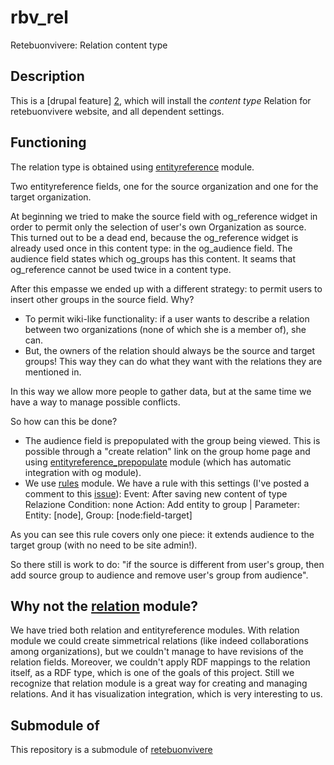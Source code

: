 rbv_rel
=======
Retebuonvivere: Relation content type

Description
-----------
This is a [drupal feature] [2], which will install the *content type* Relation for retebuonvivere website, and all dependent settings. 

Functioning
-----------
The relation type is obtained using [entityreference][3] module. 

Two entityreference fields, one for the source organization and one for the target organization. 

At beginning we tried to make the source field with og_reference widget in order to permit only the selection of user's own Organization as source.
This turned out to be a dead end, because the og_reference widget is already used once in this content type: in the og_audience field.
The audience field states which og_groups has this content. It seams that og_reference cannot be used twice in a content type.

After this empasse we ended up with a different strategy: to permit users to insert other groups in the source field. Why?
* To permit wiki-like functionality: if a user wants to describe a relation between two organizations (none of which she is a member of), she can. 
* But, the owners of the relation should always be the source and target groups! 
  This way they can do what they want with the relations they are mentioned in. 

In this way we allow more people to gather data, but at the same time we have a way to manage possible conflicts.

So how can this be done?
* The audience field is prepopulated with the group being viewed. This is possible through a "create relation" link on the group home page and using [entityreference_prepopulate][6] module (which has automatic integration with og module).
* We use [rules][5] module. We have a rule with this settings (I've posted a comment to this [issue][7]):
  Event: After saving new content of type Relazione
  Condition: none
  Action: Add entity to group | Parameter: Entity: [node], Group: [node:field-target]

As you can see this rule covers only one piece: it extends audience to the target group (with no need to be site admin!).

So there still is work to do: "if the source is different from user's group, then add source group to audience and remove user's group from audience".

Why not the [relation][4] module?
----------------------------------
We have tried both relation and entityreference modules. 
With relation module we could create simmetrical relations (like indeed collaborations among organizations), but we couldn't manage to have revisions of the relation fields. 
Moreover, we couldn't apply RDF mappings to the relation itself, as a RDF type, which is one of the goals of this project.
Still we recognize that relation module is a great way for creating and managing relations. And it has visualization integration, which is very interesting to us.

Submodule of
------------
This repository is a submodule of [retebuonvivere][1]

[1]: https://github.com/fonzy85vr/retebuonvivere
[2]: https://drupal.org/project/features
[3]: https://drupal.org/project/enityreference
[4]: https://drupal.org/project/relation
[5]: https://drupal.org/project/rules
[6]: https://drupal.org/project/entityreference_prepopulate
[7]: https://drupal.org/comment/8155329#comment-8155329
